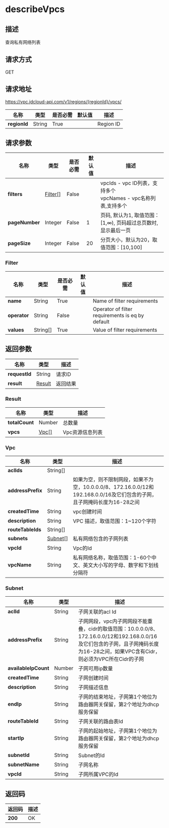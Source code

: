 # describeVpcs


## 描述
查询私有网络列表

## 请求方式
GET

## 请求地址
https://vpc.jdcloud-api.com/v1/regions/{regionId}/vpcs/

|名称|类型|是否必需|默认值|描述|
|---|---|---|---|---|
|**regionId**|String|True||Region ID|

## 请求参数
|名称|类型|是否必需|默认值|描述|
|---|---|---|---|---|
|**filters**|[Filter[]](##Filter)|False||vpcIds - vpc ID列表，支持多个<br>vpcNames - vpc名称列表,支持多个<br>|
|**pageNumber**|Integer|False|1|页码, 默认为1, 取值范围：[1,∞), 页码超过总页数时, 显示最后一页|
|**pageSize**|Integer|False|20|分页大小，默认为20，取值范围：[10,100]|

### <a name="Filter">Filter</a>
|名称|类型|是否必需|默认值|描述|
|---|---|---|---|---|
|**name**|String|True||Name of filter requirements|
|**operator**|String|False||Operator of filter requirements is eq by default|
|**values**|String[]|True||Value of filter requirements|

## 返回参数
|名称|类型|描述|
|---|---|---|
|**requestId**|String|请求ID|
|**result**|[Result](##Result)|返回结果|


### <a name="Result">Result</a>
|名称|类型|描述|
|---|---|---|
|**totalCount**|Number|总数量|
|**vpcs**|[Vpc[]](##Vpc)|Vpc资源信息列表|
### <a name="Vpc">Vpc</a>
|名称|类型|描述|
|---|---|---|
|**aclIds**|String[]||
|**addressPrefix**|String|如果为空，则不限制网段，如果不为空，10.0.0.0/8、172.16.0.0/12和192.168.0.0/16及它们包含的子网，且子网掩码长度为16-28之间|
|**createdTime**|String|vpc创建时间|
|**description**|String|VPC 描述，取值范围：1~120个字符|
|**routeTableIds**|String[]||
|**subnets**|[Subnet[]](##Subnet)|私有网络包含的子网列表|
|**vpcId**|String|Vpc的Id|
|**vpcName**|String|私有网络名称，取值范围：1-60个中文、英文大小写的字母、数字和下划线分隔符|
### <a name="Subnet">Subnet</a>
|名称|类型|描述|
|---|---|---|
|**aclId**|String|子网关联的acl Id|
|**addressPrefix**|String|子网网段，vpc内子网网段不能重叠，cidr的取值范围：10.0.0.0/8、172.16.0.0/12和192.168.0.0/16及它们包含的子网，且子网掩码长度为16-28之间，如果VPC含有Cidr，则必须为VPC所在Cidr的子网|
|**availableIpCount**|Number|子网可用ip数量|
|**createdTime**|String|子网创建时间|
|**description**|String|子网描述信息|
|**endIp**|String|子网的结束地址，子网第1个地位为路由器网关保留，第2个地址为dhcp服务保留|
|**routeTableId**|String|子网关联的路由表Id|
|**startIp**|String|子网的起始地址，子网第1个地位为路由器网关保留，第2个地址为dhcp服务保留|
|**subnetId**|String|Subnet的Id|
|**subnetName**|String|子网名称|
|**vpcId**|String|子网所属VPC的Id|

## 返回码
|返回码|描述|
|---|---|
|**200**|OK|
